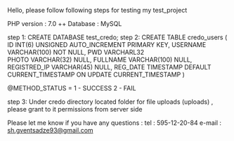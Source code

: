 Hello,
please follow following steps for testing my test_project

PHP version : 7.0 ++
Database : MySQL

step 1:
CREATE DATABASE test_credo;
step 2:
CREATE TABLE credo_users (
ID INT(6) UNSIGNED AUTO_INCREMENT PRIMARY KEY,
USERNAME VARCHAR(100) NOT NULL,
PWD VARCHARL32  
PHOTO VARCHAR(32) NULL,
FULLNAME VARCHAR(100) NULL,
REGISTRED_IP VARCHAR(45) NULL,
REG_DATE TIMESTAMP DEFAULT CURRENT_TIMESTAMP ON UPDATE CURRENT_TIMESTAMP
)

@METHOD_STATUS = 1 - SUCCESS 2 - FAIL

step 3:
Under credo directory located folder for file uploads (uploads) , please grant to it permissions from server side

Please let me know if you have any questions :
tel : 595-12-20-84
e-mail : sh.gventsadze93@gmail.com
